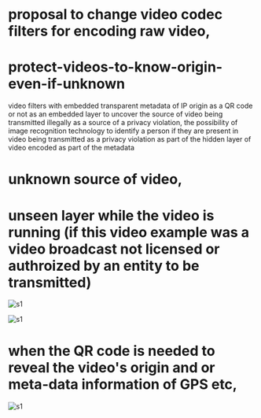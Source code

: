 # proposal to change video codec filters for encoding raw video,

# protect-videos-to-know-origin-even-if-unknown

video filters with embedded transparent metadata of IP origin as a QR code or not as an embedded layer to uncover the source of video being transmitted illegally as a source of a privacy violation,
the possibility of image recognition technology to identify a person if they are present in video being transmitted as a privacy violation as part of the hidden layer of video encoded as part of the metadata 

# unknown source of video,

# unseen layer while the video is running (if this video example was a video broadcast not licensed or authroized by an entity to be transmitted)

![s1](https://github.com/c4pt000/webcam-videos-and-static-photo-to-know-origin-even-if-unknown/blob/main/video.gif?raw=true)

![s1](https://github.com/c4pt000/webcam-videos-and-static-photo-to-know-origin-even-if-unknown/blob/main/vokoscreenNG-2021-07-26_08-54-05.gif)

# when the QR code is needed to reveal the video's origin and or meta-data information of GPS etc,

![s1](https://github.com/c4pt000/webcam-videos-and-static-photo-to-know-origin-even-if-unknown/blob/main/earth-cam-video.png?raw=true)
